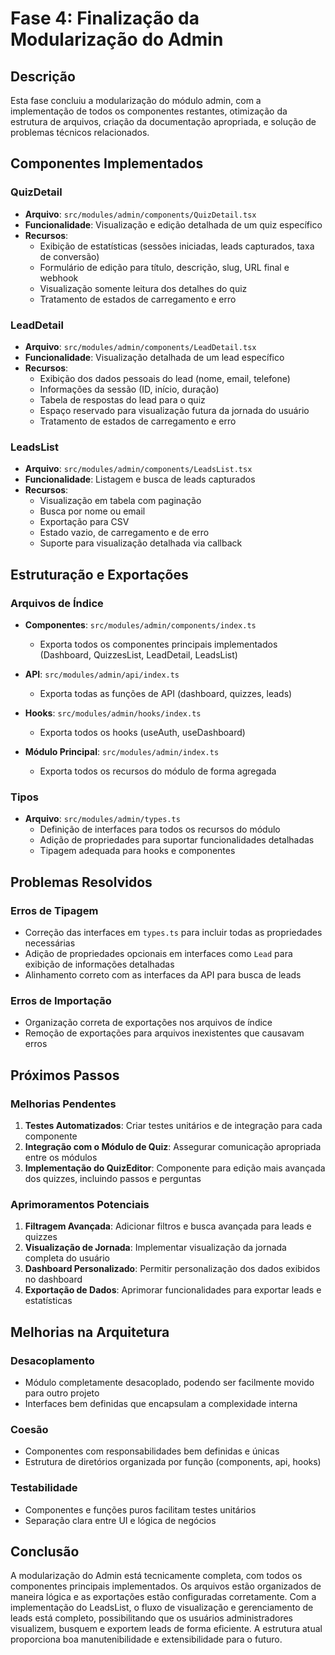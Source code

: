 # Fase 4: Finalização da Modularização do Admin

## Descrição
Esta fase concluiu a modularização do módulo admin, com a implementação de todos os componentes restantes, otimização da estrutura de arquivos, criação da documentação apropriada, e solução de problemas técnicos relacionados.

## Componentes Implementados

### QuizDetail
- **Arquivo**: `src/modules/admin/components/QuizDetail.tsx`
- **Funcionalidade**: Visualização e edição detalhada de um quiz específico
- **Recursos**:
  - Exibição de estatísticas (sessões iniciadas, leads capturados, taxa de conversão)
  - Formulário de edição para título, descrição, slug, URL final e webhook
  - Visualização somente leitura dos detalhes do quiz
  - Tratamento de estados de carregamento e erro

### LeadDetail
- **Arquivo**: `src/modules/admin/components/LeadDetail.tsx`
- **Funcionalidade**: Visualização detalhada de um lead específico
- **Recursos**:
  - Exibição dos dados pessoais do lead (nome, email, telefone)
  - Informações da sessão (ID, início, duração)
  - Tabela de respostas do lead para o quiz
  - Espaço reservado para visualização futura da jornada do usuário
  - Tratamento de estados de carregamento e erro

### LeadsList
- **Arquivo**: `src/modules/admin/components/LeadsList.tsx`
- **Funcionalidade**: Listagem e busca de leads capturados
- **Recursos**:
  - Visualização em tabela com paginação
  - Busca por nome ou email
  - Exportação para CSV
  - Estado vazio, de carregamento e de erro
  - Suporte para visualização detalhada via callback

## Estruturação e Exportações

### Arquivos de Índice
- **Componentes**: `src/modules/admin/components/index.ts`
  - Exporta todos os componentes principais implementados (Dashboard, QuizzesList, LeadDetail, LeadsList)
  
- **API**: `src/modules/admin/api/index.ts`
  - Exporta todas as funções de API (dashboard, quizzes, leads)
  
- **Hooks**: `src/modules/admin/hooks/index.ts`
  - Exporta todos os hooks (useAuth, useDashboard)
  
- **Módulo Principal**: `src/modules/admin/index.ts`
  - Exporta todos os recursos do módulo de forma agregada

### Tipos
- **Arquivo**: `src/modules/admin/types.ts`
  - Definição de interfaces para todos os recursos do módulo
  - Adição de propriedades para suportar funcionalidades detalhadas
  - Tipagem adequada para hooks e componentes

## Problemas Resolvidos

### Erros de Tipagem
- Correção das interfaces em `types.ts` para incluir todas as propriedades necessárias
- Adição de propriedades opcionais em interfaces como `Lead` para exibição de informações detalhadas
- Alinhamento correto com as interfaces da API para busca de leads

### Erros de Importação
- Organização correta de exportações nos arquivos de índice
- Remoção de exportações para arquivos inexistentes que causavam erros

## Próximos Passos

### Melhorias Pendentes
1. **Testes Automatizados**: Criar testes unitários e de integração para cada componente
2. **Integração com o Módulo de Quiz**: Assegurar comunicação apropriada entre os módulos
3. **Implementação do QuizEditor**: Componente para edição mais avançada dos quizzes, incluindo passos e perguntas

### Aprimoramentos Potenciais
1. **Filtragem Avançada**: Adicionar filtros e busca avançada para leads e quizzes
2. **Visualização de Jornada**: Implementar visualização da jornada completa do usuário
3. **Dashboard Personalizado**: Permitir personalização dos dados exibidos no dashboard
4. **Exportação de Dados**: Aprimorar funcionalidades para exportar leads e estatísticas

## Melhorias na Arquitetura

### Desacoplamento
- Módulo completamente desacoplado, podendo ser facilmente movido para outro projeto
- Interfaces bem definidas que encapsulam a complexidade interna

### Coesão
- Componentes com responsabilidades bem definidas e únicas
- Estrutura de diretórios organizada por função (components, api, hooks)

### Testabilidade
- Componentes e funções puros facilitam testes unitários
- Separação clara entre UI e lógica de negócios

## Conclusão
A modularização do Admin está tecnicamente completa, com todos os componentes principais implementados. Os arquivos estão organizados de maneira lógica e as exportações estão configuradas corretamente. Com a implementação do LeadsList, o fluxo de visualização e gerenciamento de leads está completo, possibilitando que os usuários administradores visualizem, busquem e exportem leads de forma eficiente. A estrutura atual proporciona boa manutenibilidade e extensibilidade para o futuro. 